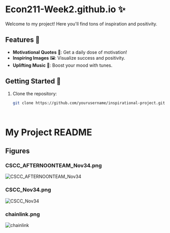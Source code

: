 # Econ211-Week2.github.io ✨

Welcome to my project! Here you'll find tons of inspiration and positivity.


## Features 🌈

- **Motivational Quotes** 📜: Get a daily dose of motivation!
- **Inspiring Images** 🖼️: Visualize success and positivity.
- **Uplifting Music** 🎵: Boost your mood with tunes.

## Getting Started 🚀

1. Clone the repository:
   ```bash
   git clone https://github.com/yourusername/inspirational-project.git




# My Project README

## Figures

### CSCC_AFTERNOONTEAM_Nov34.png
![CSCC_AFTERNOONTEAM_Nov34](./CSCC_AFTERNOONTEAM_Nov34.png)

### CSCC_Nov34.png
![CSCC_Nov34](./CSCC_Nov34.png)

### chainlink.png
![chainlink](./chainlink.png)



<!DOCTYPE html>
<html lang="en">
<head>
    <meta charset="UTF-8">
    <meta name="viewport" content="width=device-width, initial-scale=1.0">
    <title>My Project README</title>
    <style>
        /* Styling for the frame */
        .image-frame {
            border: 3px solid #000;  /* Black border */
            padding: 10px;
            display: inline-block;
            background-color: #f5f5f5;  /* Light gray background */
        }

        /* Styling for the images inside the frame */
        .image-frame img {
            display: block;
            margin: 5px auto;  /* Center the images with a 5px margin top/bottom */
            max-width: 100%;  /* Ensure images don't overflow the frame */
        }
    </style>
</head>
<body>

<h1>My Project README</h1>

<h2>Figures</h2>

<div class="image-frame">
    <img src="CSCC_AFTERNOONTEAM_Nov34.png" alt="CSCC_AFTERNOONTEAM_Nov34">
    <img src="CSCC_Nov34.png" alt="CSCC_Nov34">
    <img src="chainlink.png" alt="chainlink">
</div>

</body>
</html>




